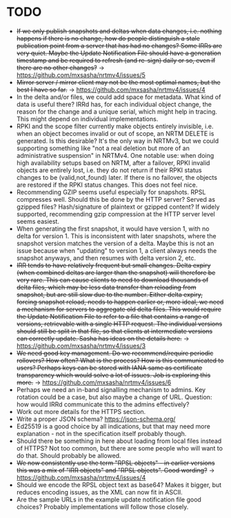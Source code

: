 # TODO

* ~~If we only publish snapshots and deltas when data changes, i.e. nothing
  happens if there is no change, how do people distinguish a stale publication
  point from a server that has had no changes? Some IRRs are very quiet.
  Maybe the Update Notification File should have a generation timestamp and
  be required to refresh (and re-sign) daily or so, even if there are no
  other changes?~~ -> https://github.com/mxsasha/nrtmv4/issues/5
* ~~Mirror server / mirror client may not be the most optimal names, but the
  best I have so far.~~ -> https://github.com/mxsasha/nrtmv4/issues/4
* In the delta and/or files, we could add space for metadata. What kind of
  data is useful there? IRRd has, for each individual object change, the reason
  for the change and a unique serial, which might help in tracing.
  This might depend on individual implementations.
* RPKI and the scope filter currently make objects entirely invisible, i.e. when
  an object becomes invalid or out of scope, an NRTM DELETE is generated. Is this
  desirable? It's the only way in NRTMv3, but we could supporting something like
  "not a real deletion but more of an administrative suspension" in NRTMv4.
  One notable use: when doing high availability setups based on NRTM, after
  a failover, RPKI invalid objects are entirely lost, i.e. they do not return if
  their RPKI status changes to be (valid,not_found) later. If there is no
  failover, the objects are restored if the RPKI status changes. This does not
  feel nice.
* Recommending GZIP seems useful especially for snapshots. RPSL compresses well.
  Should this be done by the HTTP server? Served as gzipped files? Hash/signature
  of plaintext or gzipped content? If widely supported, recommending gzip
  compression at the HTTP server level seems easiest.
* When generating the first snapshot, it would have version 1, with no delta for
  version 1. This is inconsistent with later snapshots, where the snapshot version
  matches the version of a delta. Maybe this is not an issue because when "updating"
  to version 1, a client always needs the snapshot anyways, and then resumes with
  delta version 2, etc.
* ~~IRR tends to have relatively frequent but small changes. Delta expiry (when
  combined deltas are larger than the snapshot) will therefore be very rare.
  This can cause clients to need to download thousands of delta files,
  which may be less data transfer than reloading from snapshot, but are still
  slow due to the number. Either delta expiry, forcing snapshot reload, needs to
  happen earlier or, more ideal, we need a mechanism for servers to aggregate old
  delta files. This would require the Update Notification File to refer to a file
  that contains a range of versions, retrievable with a single HTTP request.
  The individual versions should still be split in that file, so that clients at
  intermediate versions can correctly update. Sasha has ideas on the details here.~~ -> https://github.com/mxsasha/nrtmv4/issues/3
* ~~We need good key management. Do we recommend/require periodic rollovers? How often?
  What is the process? How is this communicated to users? Perhaps keys can be stored
  with IANA same as certificate transparency which would solve a lot of issues.
  Job is exploring this more.~~ -> https://github.com/mxsasha/nrtmv4/issues/6
* Perhaps we need an in-band signalling mechanism to admins. Key rotation could
  be a case, but also maybe a change of URL. Question: how would IRRd communicate
  this to the admins effectively?
* Work out more details for the HTTPS section.
* Write a proper JSON schema? https://json-schema.org/
* Ed25519 is a good choice by all indications, but that may need more
  explanation - not in the specification itself probably though.
* Should there be something in here about loading from local files instead
  of HTTPS? Not too common, but there are some people who will want to do
  that. Should probably be allowed.
* ~~We now consistently use the term "RPSL objects" - in earlier versions this
  was a mix of "IRR objects" and "RPSL objects". Good wording?~~ -> https://github.com/mxsasha/nrtmv4/issues/4
* Should we encode the RPSL object text as base64? Makes it bigger, but
  reduces encoding issues, as the XML can now fit in ASCII.
* Are the sample URLs in the example update notification file good choices?
  Probably implementations will follow those closely.
